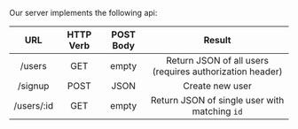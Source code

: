 Our server implements the following api:

|       URL      | HTTP Verb | POST Body |                   Result                                  |
|:--------------:|:---------:|:---------:|:---------------------------------------------------------:|
| /users         |    GET    |   empty   |  Return JSON of all users (requires authorization header) |
| /signup        |    POST   |    JSON   |  Create new user                                          |
| /users/:id     |    GET    |   empty   |  Return JSON of single user with matching `id`            |
